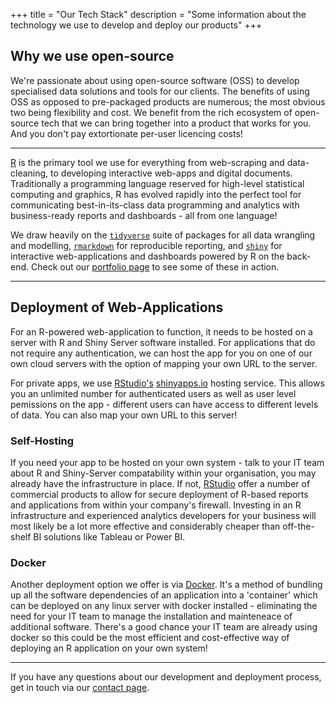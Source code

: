 +++
title = "Our Tech Stack"
description = "Some information about the technology we use to develop and deploy our products"
+++

## Why we use open-source

We're passionate about using open-source software (OSS) to develop specialised data solutions and tools for our clients. The benefits of using OSS as opposed to pre-packaged products are numerous; the most obvious two being flexibility and cost. We benefit from the rich ecosystem of open-source tech that we can bring together into a product that works for you. And you don't pay extortionate per-user licencing costs!

---

<i class="fab fa-4x fa-r-project"></i>

<a href="https://www.r-project.org/about.html" target="_blank">R</a> is the primary tool we use for everything from web-scraping and data-cleaning, to developing interactive web-apps and digital documents. Traditionally a programming language reserved for high-level statistical computing and graphics, R has evolved rapidly into the perfect tool for communicating best-in-its-class data programming and analytics with business-ready reports and dashboards - all from one language!

We draw heavily on the <a href="https://www.tidyverse.org/" target="_blank">`tidyverse`</a> suite of packages for all data wrangling and modelling, <a href="https://rmarkdown.rstudio.com/" target="_blank">`rmarkdown`</a> for reproducible reporting, and <a href="https://shiny.rstudio.com/" target="_blank">`shiny`</a> for interactive web-applications and dashboards powered by R on the back-end. Check out our [portfolio page](/portfolio) to see some of these in action.

---

## Deployment of Web-Applications

For an R-powered web-application to function, it needs to be hosted on a server with R and Shiny Server software installed. For applications that do not require any authentication, we can host the app for you on one of our own cloud servers with the option of mapping your own URL to the server.

For private apps, we use <a href="https://.rstudio.com/" target="_blank">RStudio's</a> <a href="https://www.shinyapps.io/" target="_blank">shinyapps.io</a> hosting service. This allows you an unlimited number for authenticated users as well as user level pemissions on the app - different users can have access to different levels of data. You can also map your own URL to this server!

### Self-Hosting

If you need your app to be hosted on your own system - talk to your IT team about R and Shiny-Server compatability within your organisation, you may already have the infrastructure in place. If not, <a href="https://.rstudio.com/" target="_blank">RStudio</a> offer a number of commercial products to allow for secure deployment of R-based reports and applications from within your company's firewall. Investing in an R infrastructure and experienced analytics developers for your business will most likely be a lot more effective and considerably cheaper than off-the-shelf BI solutions like Tableau or Power BI.

### <i class="fab fa-docker"></i> Docker

Another deployment option we offer is via <a href="https://www.docker.com/what-docker" target="_blank">Docker</a>. It's a method of bundling up all the software dependencies of an application into a 'container' which can be deployed on any linux server with docker installed - eliminating the need for your IT team to manage the installation and mainteneace of additional software. There's a good chance your IT team are already using docker so this could be the most efficient and cost-effective way of deploying an R application on your own system!

---

If you have any questions about our development and deployment process, get in touch via our [contact page](/contact).
